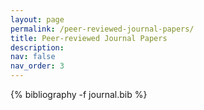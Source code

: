 ```yaml
---
layout: page
permalink: /peer-reviewed-journal-papers/
title: Peer-reviewed Journal Papers
description: 
nav: false
nav_order: 3
---
```

<!-- _pages/publications.md -->
<div class="publications">

{% bibliography -f journal.bib %}

</div>
